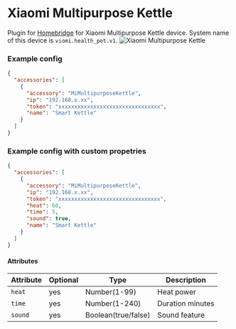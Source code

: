 # Xiaomi Multipurpose Kettle

Plugin for [Homebridge](https://github.com/nfarina/homebridge) for Xiaomi Multipurpose Kettle device. System name of this device is `viomi.health_pot.v1`.
![Xiaomi Multipurpose Kettle](https://i.imgur.com/WnLsZ2c.jpg "Xiaomi Multipurpose Kettle")

### Example config

```json
{
  "accessories": [
    {
      "accessory": "MiMultipurposeKettle",
      "ip": "192.168.x.xx",
      "token": "xxxxxxxxxxxxxxxxxxxxxxxxxxxxxxxx",
      "name": "Smart Kettle"
    }
  ]
}
```

### Example config with custom propetries
```json
{
  "accessories": [
    {
      "accessory": "MiMultipurposeKettle",
      "ip": "192.168.x.xx",
      "token": "xxxxxxxxxxxxxxxxxxxxxxxxxxxxxxxx",
      "heat": 60,
      "time": 5,
      "sound": true,
      "name": "Smart Kettle"
    }
  ]
}
```

#### Attributes
| Attribute | Optional | Type | Description |
| ------------ | ------------ | ------------ | ------------ |
| `heat` | yes | Number(1-99) | Heat power |
| `time` | yes | Number(1-240) | Duration minutes |
| `sound` | yes | Boolean(true/false) | Sound feature |
